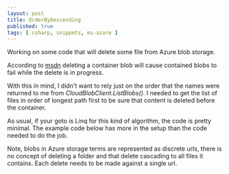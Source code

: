 ```yaml
---
layout: post
title: OrderByDescending
published: true
tags: [ csharp, snippets, ms-azure ]
---
```


Working on some code that will delete some file from Azure blob storage.

According to [msdn](http://msdn.microsoft.com/en-us/library/ee772840.aspx) 
deleting a container blob will cause contained blobs to fail while the delete 
is in progress. 

With this in mind, I didn't want to rely just on the order that the names were
returned to me from *CloudBlobClient.ListBlobs()*. I needed to get the list of 
files in order of longest path first to be sure that content is deleted before the
container.  

As usual, if your goto is Linq for this kind of algorithm, the code is pretty 
minimal. The example code below has more in the setup than the code needed to 
do the job.

<script src="https://gist.github.com/deejaygraham/a9108421a35b82000657.js"></script>

Note, blobs in Azure storage terms are represented as discrete urls, there is no 
concept of deleting a folder and that delete cascading to all files it contains.
Each delete needs to be made against a single url.
